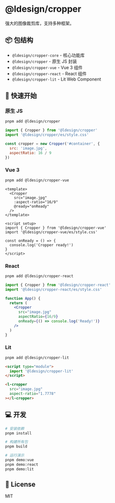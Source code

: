 # @ldesign/cropper

强大的图像裁剪库，支持多种框架。

## 📦 包结构

- `@ldesign/cropper-core` - 核心功能库
- `@ldesign/cropper` - 原生 JS 封装
- `@ldesign/cropper-vue` - Vue 3 组件
- `@ldesign/cropper-react` - React 组件
- `@ldesign/cropper-lit` - Lit Web Component

## 🚀 快速开始

### 原生 JS

```bash
pnpm add @ldesign/cropper
```

```javascript
import { Cropper } from '@ldesign/cropper'
import '@ldesign/cropper/es/style.css'

const cropper = new Cropper('#container', {
  src: 'image.jpg',
  aspectRatio: 16 / 9
})
```

### Vue 3

```bash
pnpm add @ldesign/cropper-vue
```

```vue
<template>
  <Cropper
    src="image.jpg"
    :aspect-ratio="16/9"
    @ready="onReady"
  />
</template>

<script setup>
import { Cropper } from '@ldesign/cropper-vue'
import '@ldesign/cropper-vue/es/style.css'

const onReady = () => {
  console.log('Cropper ready!')
}
</script>
```

### React

```bash
pnpm add @ldesign/cropper-react
```

```jsx
import { Cropper } from '@ldesign/cropper-react'
import '@ldesign/cropper-react/es/style.css'

function App() {
  return (
    <Cropper
      src="image.jpg"
      aspectRatio={16/9}
      onReady={() => console.log('Ready!')}
    />
  )
}
```

### Lit

```bash
pnpm add @ldesign/cropper-lit
```

```html
<script type="module">
  import '@ldesign/cropper-lit'
</script>

<l-cropper
  src="image.jpg"
  aspect-ratio="1.7778"
></l-cropper>
```

## 💻 开发

```bash
# 安装依赖
pnpm install

# 构建所有包
pnpm build

# 运行演示
pnpm demo:vue
pnpm demo:react
pnpm demo:lit
```

## 📄 License

MIT
